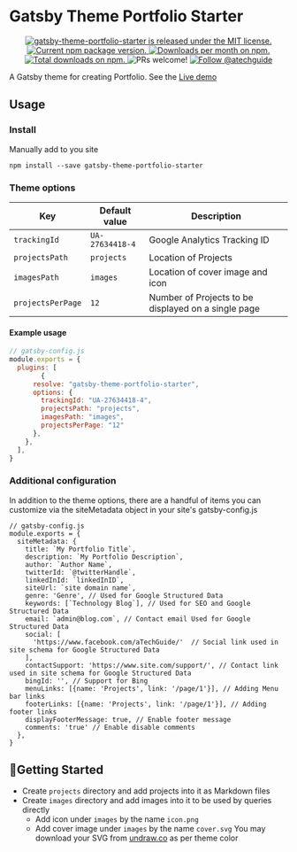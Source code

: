 # Gatsby Theme Portfolio Starter
<p align="center">
  <a href="https://github.com/aTechGuide/gatsby-theme-portfolio-starter/blob/master/LICENSE">
    <img src="https://img.shields.io/badge/license-MIT-blue.svg" alt="gatsby-theme-portfolio-starter is released under the MIT license." />
  </a>
  <a href="https://www.npmjs.com/package/gatsby-theme-portfolio-starter">
    <img src="https://img.shields.io/npm/v/gatsby-theme-portfolio-starter.svg" alt="Current npm package version." />
  </a>
  <a href="https://npmcharts.com/compare/gatsby-theme-portfolio-starter?minimal=true">
    <img src="https://img.shields.io/npm/dm/gatsby-theme-portfolio-starter.svg?color=blue" alt="Downloads per month on npm." />
  </a>
  <a href="https://npmcharts.com/compare/gatsby-theme-portfolio-starter?minimal=true">
    <img src="https://img.shields.io/npm/dt/gatsby-theme-portfolio-starter.svg?color=blue" alt="Total downloads on npm." />
  </a>
  <img src="https://img.shields.io/badge/PRs-welcome-brightgreen.svg" alt="PRs welcome!" />
  <a href="https://twitter.com/intent/follow?screen_name=atechguide">
      <img src="https://img.shields.io/twitter/follow/atechguide.svg?label=Follow%20@atechguide" alt="Follow @atechguide" />
    </a>
</p>

A Gatsby theme for creating Portfolio. See the [Live demo](https://gatsby-theme-portfolio-starter.netlify.com/)

## Usage
### Install
Manually add to you site

`npm install --save gatsby-theme-portfolio-starter`

### Theme options

| Key              | Default value    | Description                                                                                               |
| ---------------- | ---------------- | --------------------------------------------------------------------------------------------------------- |
| `trackingId`     | `UA-27634418-4`  | Google Analytics Tracking ID                                                                               |
| `projectsPath`   | `projects`       | Location of Projects                                                                                    |
| `imagesPath`     | `images`         | Location of cover image and icon                                                                                        |
| `projectsPerPage`| `12`             | Number of Projects to be displayed on a single page |

#### Example usage

```js
// gatsby-config.js
module.exports = {
  plugins: [
        {
      resolve: "gatsby-theme-portfolio-starter",
      options: {
        trackingId: "UA-27634418-4",
        projectsPath: "projects",
        imagesPath: "images",
        projectsPerPage: "12"
      },
    },
  ],
}
```

### Additional configuration
In addition to the theme options, there are a handful of items you can customize via the siteMetadata object in your site's gatsby-config.js
```
// gatsby-config.js
module.exports = {
  siteMetadata: {
    title: `My Portfolio Title`,
    description: `My Portfolio Description`,
    author: `Author Name`,
    twitterId: `@twitterHandle`,
    linkedInId: `linkedInID`,
    siteUrl: `site domain name`,
    genre: 'Genre', // Used for Google Structured Data
    keywords: [`Technology Blog`], // Used for SEO and Google Structured Data
    email: `admin@blog.com`, // Contact email Used for Google Structured Data
    social: [
      'https://www.facebook.com/aTechGuide/'  // Social link used in site schema for Google Structured Data
    ],
    contactSupport: 'https://www.site.com/support/', // Contact link used in site schema for Google Structured Data
    bingId: '', // Support for Bing 
    menuLinks: [{name: 'Projects', link: '/page/1'}], // Adding Menu bar links
    footerLinks: [{name: 'Projects', link: '/page/1'}], // Adding footer links
    displayFooterMessage: true, // Enable footer message
    comments: 'true' // Enable disable comments
  },
}
```

## 🚀Getting Started

- Create `projects` directory and add projects into it as Markdown files
- Create `images` directory and add images into it to be used by queries directly
  - Add icon under `images` by the name `icon.png`
  - Add cover image under `images` by the name `cover.svg` You may download your SVG from [undraw.co](https://undraw.co/) as per theme color